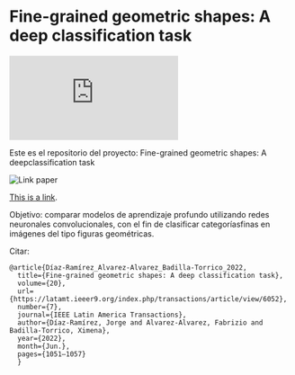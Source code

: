 # Fine-grained geometric shapes: A deep classification task

![English version](https://github.com/jdiazram/DEEP_GEOM/blob/master/README_EN.md)

Este es el repositorio del proyecto: Fine-grained geometric shapes: A deepclassification task

![Link paper](https://latamt.ieeer9.org/index.php/transactions/article/view/6052)

<a href="https://latamt.ieeer9.org/index.php/transactions/article/view/6052">This is a link</a>.

Objetivo: comparar modelos de aprendizaje profundo utilizando redes neuronales convolucionales, con el fin de clasificar categoríasfinas en imágenes del tipo figuras geométricas.

Citar: 
```
@article{Díaz-Ramírez_Alvarez-Alvarez_Badilla-Torrico_2022, 
  title={Fine-grained geometric shapes: A deep classification task}, 
  volume={20}, 
  url={https://latamt.ieeer9.org/index.php/transactions/article/view/6052}, 
  number={7}, 
  journal={IEEE Latin America Transactions}, 
  author={Díaz-Ramírez, Jorge and Alvarez-Alvarez, Fabrizio and Badilla-Torrico, Ximena}, 
  year={2022}, 
  month={Jun.}, 
  pages={1051–1057} 
  }
```

